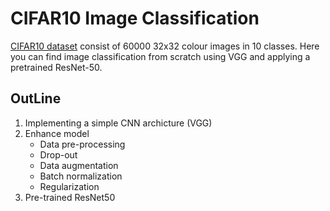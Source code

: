 # CIFAR10 Image Classification
[CIFAR10 dataset](https://www.cs.toronto.edu/~kriz/cifar.html) consist of 60000 32x32 colour images in 10 classes.
Here you can find image classification from scratch using VGG and applying a pretrained ResNet-50.

## OutLine
1. Implementing a simple CNN archicture (VGG)
2. Enhance model
   * Data pre-processing
   * Drop-out
   * Data augmentation
   * Batch normalization
   * Regularization
3. Pre-trained ResNet50  
